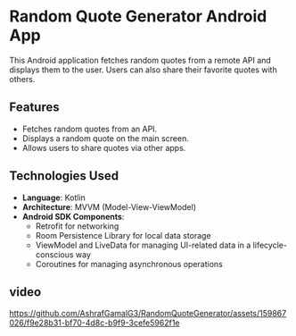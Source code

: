 # Random Quote Generator Android App

This Android application fetches random quotes from a remote API and displays them to the user. Users can also share their favorite quotes with others.

## Features

- Fetches random quotes from an API.
- Displays a random quote on the main screen.
- Allows users to share quotes via other apps.

## Technologies Used

- **Language**: Kotlin
- **Architecture**: MVVM (Model-View-ViewModel)
- **Android SDK Components**:
  - Retrofit for networking
  - Room Persistence Library for local data storage
  - ViewModel and LiveData for managing UI-related data in a lifecycle-conscious way
  - Coroutines for managing asynchronous operations
  
## video



https://github.com/AshrafGamalG3/RandomQuoteGenerator/assets/159867026/f9e28b31-bf70-4d8c-b9f9-3cefe5962f1e

